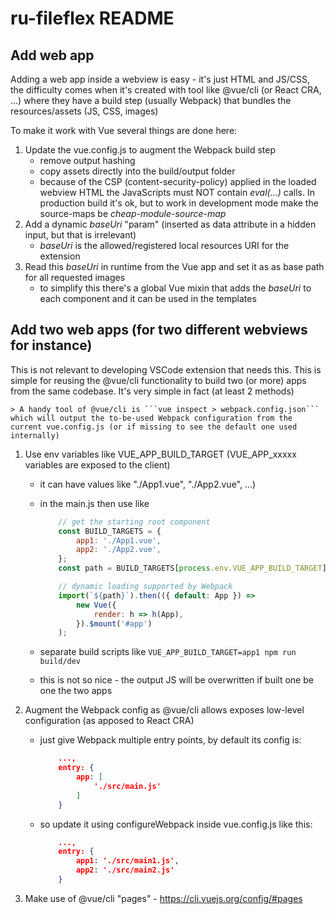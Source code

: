 # ru-fileflex README

## Add web app

Adding a web app inside a webview is easy - it's just HTML and JS/CSS,
the difficulty comes when it's created with tool like @vue/cli (or React CRA, ...)
where they have a build step (usually Webpack) that bundles the resources/assets (JS, CSS, images)

To make it work with Vue several things are done here:

1. Update the vue.config.js to augment the Webpack build step
    - remove output hashing
    - copy assets directly into the build/output folder
    - because of the CSP (content-security-policy) applied in the loaded webview HTML the JavaScripts must NOT contain *eval(...)* calls. In production build it's ok, but to work in development mode make the source-maps be *cheap-module-source-map*
2. Add a dynamic *baseUri* "param" (inserted as data attribute in a hidden input, but that is irrelevant)
    - *baseUri* is the allowed/registered local resources URI for the extension
3. Read this *baseUri* in runtime from the Vue app and set it as as base path for all requested images
    - to simplify this there's a global Vue mixin that adds the *baseUri* to each component and it can be used in the templates

## Add two web apps (for two different webviews for instance)

This is not relevant to developing VSCode extension that needs this.
This is simple for reusing the @vue/cli functionality to build two (or more) apps from the same codebase.
It's very simple in fact (at least 2 methods)

    > A handy tool of @vue/cli is ```vue inspect > webpack.config.json``` which will output the to-be-used Webpack configuration from the current vue.config.js (or if missing to see the default one used internally)

1. Use env variables like VUE_APP_BUILD_TARGET (VUE_APP_xxxxx variables are exposed to the client)
    - it can have values like "./App1.vue", "./App2.vue", ...)
    - in the main.js then use like

        ```js
            // get the starting root component
            const BUILD_TARGETS = {
                app1: './App1.vue',
                app2: './App2.vue',
            };
            const path = BUILD_TARGETS[process.env.VUE_APP_BUILD_TARGET] || BUILD_TARGETS.app1;

            // dynamic loading supported by Webpack 
            import(`${path}`).then(({ default: App }) =>
                new Vue({
                    render: h => h(App),
                }).$mount('#app')
            );
        ```

    - separate build scripts like ```VUE_APP_BUILD_TARGET=app1 npm run build/dev```
    - this is not so nice - the output JS will be overwritten if built one be one the two apps

2. Augment the Webpack config as @vue/cli allows exposes low-level configuration (as apposed to React CRA)
    - just give Webpack multiple entry points, by default its config is:

        ```json
            ...,
            entry: {
                app: [
                    './src/main.js'
                ]
            }
        ```

    - so update it using configureWebpack inside vue.config.js like this:

        ```json
            ...,
            entry: {
                app1: './src/main1.js',
                app2: './src/main2.js'
            }
        ```

3. Make use of @vue/cli "pages" - https://cli.vuejs.org/config/#pages